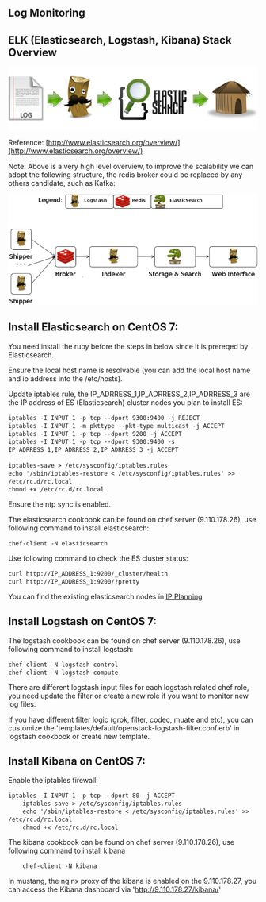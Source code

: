 ## Log Monitoring

## ELK (Elasticsearch, Logstash, Kibana) Stack Overview
![ELK Overview](images/20141202_file_logstash_es_kibana.png)

Reference: [http://www.elasticsearch.org/overview/](http://www.elasticsearch.org/overview/)

Note: Above is a very high level overview, to improve the scalability we can adopt the following structure, the redis broker could be replaced by any others candidate, such as Kafka:

![Centralized ELK Overview](images/20141202_advanced_elk.png)

## Install Elasticsearch on CentOS 7:
You need install the ruby before the steps in below since it is prereqed by Elasticsearch.

Ensure the local host name is resolvable (you can add the local host name and ip address into the /etc/hosts).

Update iptables rule, the IP_ADRRESS_1,IP_ADRRESS_2,IP_ADRRESS_3 are the IP address of ES (Elasticsearch) cluster nodes you plan to install ES:

	iptables -I INPUT 1 -p tcp --dport 9300:9400 -j REJECT
	iptables -I INPUT 1 -m pkttype --pkt-type multicast -j ACCEPT
	iptables -I INPUT 1 -p tcp --dport 9200 -j ACCEPT
	iptables -I INPUT 1 -p tcp --dport 9300:9400 -s IP_ADRRESS_1,IP_ADRRESS_2,IP_ADRRESS_3 -j ACCEPT

	iptables-save > /etc/sysconfig/iptables.rules    
	echo '/sbin/iptables-restore < /etc/sysconfig/iptables.rules' >> /etc/rc.d/rc.local    
	chmod +x /etc/rc.d/rc.local    

Ensure the ntp sync is enabled.

The elasticsearch cookbook can be found on chef server (9.110.178.26), use following command to install elasticsearch:

	chef-client -N elasticsearch

Use following command to check the ES cluster status:

	curl http://IP_ADDRESS_1:9200/_cluster/health    
	curl http://IP_ADDRESS_1:9200/?pretty

You can find the existing elasticsearch nodes in [IP Planning](IPPlanning.markdown)

## Install Logstash on CentOS 7:
The logstash cookbook can be found on chef server (9.110.178.26), use following command to install logstash:

	chef-client -N logstash-control
	chef-client -N logstash-compute

There are different logstash input files for each logstash related chef role, you need update the filter or create a new role if you want to monitor new log files.

If you have different filter logic (grok, filter, codec, muate and etc), you can customize the 'templates/default/openstack-logstash-filter.conf.erb' in logstash cookbook or create new template.


## Install Kibana on CentOS 7:

Enable the iptables firewall:    

	iptables -I INPUT 1 -p tcp --dport 80 -j ACCEPT    
        iptables-save > /etc/sysconfig/iptables.rules    
        echo '/sbin/iptables-restore < /etc/sysconfig/iptables.rules' >> /etc/rc.d/rc.local    
        chmod +x /etc/rc.d/rc.local    

The kibana cookbook can be found on chef server (9.110.178.26), use following command to install kibana

        chef-client -N kibana

In mustang, the nginx proxy of the kibana is enabled on the 9.110.178.27, you can access the Kibana dashboard via 'http://9.110.178.27/kibana/'

